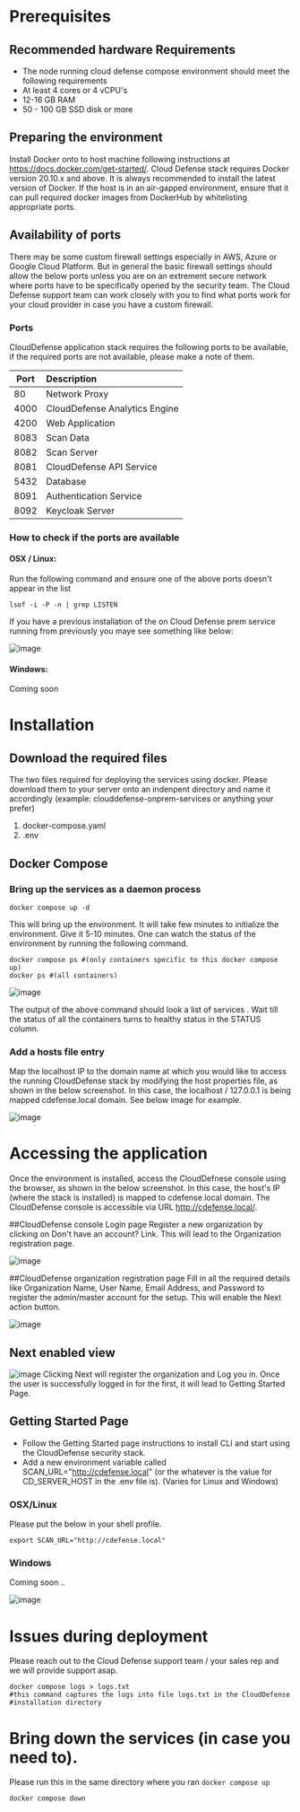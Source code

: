 # Prerequisites
## Recommended hardware Requirements
- The node running cloud defense compose environment should meet the following requirements
- At least 4 cores or 4 vCPU's
- 12-16 GB RAM
- 50 - 100 GB SSD disk or more

## Preparing the environment 
Install Docker onto to host machine following instructions at https://docs.docker.com/get-started/. Cloud Defense stack requires Docker version 20.10.x and above. It is always recommended to install the latest version of Docker. If the host is in an air-gapped environment, ensure that it can pull required docker images from  DockerHub by whitelisting appropriate ports.

## Availability of ports 
There may be some custom firewall settings especially in AWS, Azure or Google Cloud Platform. But in general the basic firewall settings should allow the below ports unless you are on an extrement secure network where ports have to be specifically opened by the security team. The Cloud Defense support team can work closely with you to find what ports work for your cloud provider in case you have a custom firewall. 

### Ports 
CloudDefense application stack requires the following ports to be available, if the required ports are not available, please make a note of them. 

| Port | Description   |
| -----|:--------------|
| 80   | Network Proxy |
| 4000 | CloudDefense Analytics Engine |
| 4200 | Web Application |
| 8083 | Scan Data |
| 8082 | Scan Server |
| 8081 | CloudDefense API Service |
| 5432 | Database |
| 8091 | Authentication Service |
| 8092 | Keycloak Server |

### How to check if the ports are available

#### OSX / Linux: 
Run the following command and ensure one of the above ports doesn't appear in the list
```
lsof -i -P -n | grep LISTEN
````

If you have a previous installation of the on Cloud Defense prem service running from previously you maye see something like below: 

![image](https://user-images.githubusercontent.com/1424635/129790772-f570384e-a33f-41e0-a186-87e1e46a6bda.png)



#### Windows: 
Coming soon 

# Installation 

## Download the required files

The two files required for deploying the services using docker. Please download them to your server onto an indenpent directory and name it accordingly (example: clouddefense-onprem-services or anything your prefer) 
1. docker-compose.yaml
2. .env 

## Docker Compose 

### Bring up the services as a daemon process
``` 
docker compose up -d 
```

This will bring up the environment. It will take few minutes to initialize the environment. Give it 5-10 minutes. One can watch the status of the environment by running the following command. 

```
docker compose ps #(only containers specific to this docker compose up)
docker ps #(all containers)
```

![image](https://user-images.githubusercontent.com/1424635/129781549-5c8883bb-5952-4408-a055-90db740db86f.png)

The output of the above command should look a list of services . Wait till the status of all the containers turns to healthy status in the STATUS column.


### Add a hosts file entry

Map the localhost IP to the domain name at which you would like to access the running CloudDefense stack by modifying the host properties file, as shown in the below screenshot. In this case, the localhost / 127.0.0.1 is being mapped cdefense.local domain. See below image for example. 

![image](https://user-images.githubusercontent.com/1424635/129781483-3334e76a-182e-4ea0-987a-7c1b35c9391f.png)


# Accessing the application

Once the environment is installed, access the  CloudDefnese console using the browser, as shown in the below screenshot. In this case, the host's IP (where the stack is installed) is mapped to cdefense.local domain. The CloudDefense console is accessible via URL http://cdefense.local/.

##CloudDefense console Login page
Register a new organization by clicking on Don't have an account? Link. This will lead to the Organization registration page.

![image](https://user-images.githubusercontent.com/1424635/129782133-994a6768-b9aa-4a8f-b184-6731d5ee2d16.png)

##CloudDefense organization registration page
Fill in all the required details like Organization Name, User Name, Email Address, and Password to register the admin/master account for the setup. This will enable the Next action button.

![image](https://user-images.githubusercontent.com/1424635/129782154-ce57d0a7-cc8a-4c72-ad1e-ed54e0930805.png)


## Next enabled view
![image](https://user-images.githubusercontent.com/1424635/129782181-8d6b4a05-9ed7-43b0-885d-35dc866f1bd8.png)
Clicking Next will register the organization and Log you in. Once the user is successfully logged in for the first, it will lead to Getting Started Page.


## Getting Started Page
- Follow the Getting Started page instructions to install CLI and start using the CloudDefense security stack.
- Add a new environment variable called SCAN_URL="http://cdefense.local" (or the whatever is the value for CD_SERVER_HOST in the .env file is). (Varies for Linux and Windows)

### OSX/Linux
Please put the below in your shell profile. 
```
export SCAN_URL="http://cdefense.local" 
```

### Windows 
Coming soon .. 



![image](https://user-images.githubusercontent.com/1424635/129782217-d29a77d1-703a-4ef0-a705-288e1ae70a8f.png)


# Issues during deployment 

Please reach out to the Cloud Defense support team / your sales rep and we will provide support asap. 

```
docker compose logs > logs.txt
#this command captures the logs into file logs.txt in the CloudDefense 
#installation directory
```

# Bring down the services (in case you need to). 
Please run this in the same directory where you ran `docker compose up`
```
docker compose down
```





